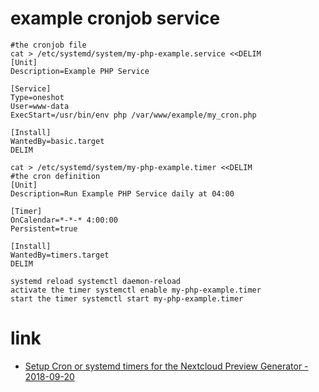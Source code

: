 # example cronjob service

```
#the cronjob file
cat > /etc/systemd/system/my-php-example.service <<DELIM
[Unit]
Description=Example PHP Service

[Service]
Type=oneshot
User=www-data
ExecStart=/usr/bin/env php /var/www/example/my_cron.php

[Install]
WantedBy=basic.target
DELIM
```

```
cat > /etc/systemd/system/my-php-example.timer <<DELIM
#the cron definition
[Unit]
Description=Run Example PHP Service daily at 04:00

[Timer]
OnCalendar=*-*-* 4:00:00
Persistent=true

[Install]
WantedBy=timers.target
DELIM
```

```
systemd reload systemctl daemon-reload
activate the timer systemctl enable my-php-example.timer
start the timer systemctl start my-php-example.timer
```

# link

* [Setup Cron or systemd timers for the Nextcloud Preview Generator - 2018-09-20](https://nextcloud.com/blog/setup-cron-or-systemd-timers-for-the-nextcloud-preview-generator/)
